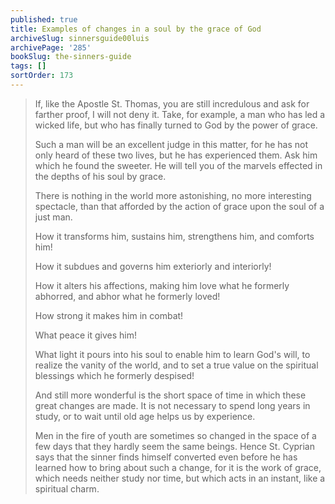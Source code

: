 ```yaml
---
published: true
title: Examples of changes in a soul by the grace of God
archiveSlug: sinnersguide00luis
archivePage: '285'
bookSlug: the-sinners-guide
tags: []
sortOrder: 173
---
```


> If, like the Apostle St. Thomas, you are still incredulous and ask for farther proof, I will not deny it. Take, for example, a man who has led a wicked life, but who has finally turned to God by the power of grace.
>
> Such a man will be an excellent judge in this matter, for he has not only heard of these two lives, but he has experienced them. Ask him which he found the sweeter. He will tell you of the marvels effected in the depths of his soul by grace.
>
> There is nothing in the world more astonishing, no more interesting spectacle, than that afforded by the action of grace upon the soul of a just man.
>
> How it transforms him, sustains him, strengthens him, and comforts him!
>
> How it subdues and governs him exteriorly and interiorly!
>
> How it alters his affections, making him love what he formerly abhorred, and abhor what he formerly loved!
>
> How strong it makes him in combat!
>
> What peace it gives him!
>
> What light it pours into his soul to enable him to learn God's will, to realize the vanity of the world, and to set a true value on the spiritual blessings which he formerly despised!
>
> And still more wonderful is the short space of time in which these great changes are made. It is not necessary to spend long years in study, or to wait until old age helps us by experience.
>
> Men in the fire of youth are sometimes so changed in the space of a few days that they hardly seem the same beings. Hence St. Cyprian says that the sinner finds himself converted even before he has learned how to bring about such a change, for it is the work of grace, which needs neither study nor time, but which acts in an instant, like a spiritual charm.
